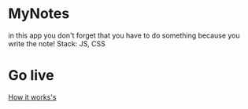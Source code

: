 # MyNotes
in this app you don't forget that you have to do something because you write the note!
Stack: JS, CSS
# Go live
[How it works's](mynotesejdam.netlify.app)

